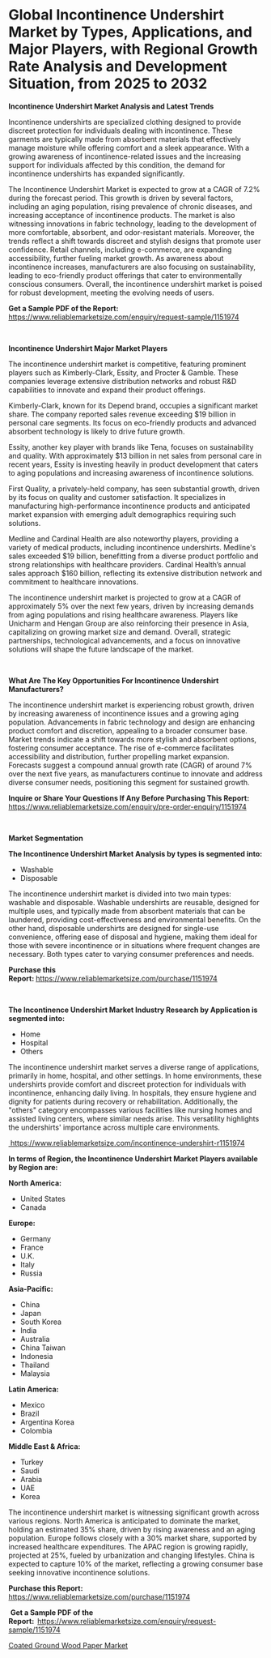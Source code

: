<p><h1>Global Incontinence Undershirt Market by Types, Applications, and Major Players, with Regional Growth Rate Analysis and Development Situation, from 2025 to 2032</h1></p><p><strong>Incontinence Undershirt Market Analysis and Latest Trends</strong></p>
<p><p>Incontinence undershirts are specialized clothing designed to provide discreet protection for individuals dealing with incontinence. These garments are typically made from absorbent materials that effectively manage moisture while offering comfort and a sleek appearance. With a growing awareness of incontinence-related issues and the increasing support for individuals affected by this condition, the demand for incontinence undershirts has expanded significantly.</p><p>The Incontinence Undershirt Market is expected to grow at a CAGR of 7.2% during the forecast period. This growth is driven by several factors, including an aging population, rising prevalence of chronic diseases, and increasing acceptance of incontinence products. The market is also witnessing innovations in fabric technology, leading to the development of more comfortable, absorbent, and odor-resistant materials. Moreover, the trends reflect a shift towards discreet and stylish designs that promote user confidence. Retail channels, including e-commerce, are expanding accessibility, further fueling market growth. As awareness about incontinence increases, manufacturers are also focusing on sustainability, leading to eco-friendly product offerings that cater to environmentally conscious consumers. Overall, the incontinence undershirt market is poised for robust development, meeting the evolving needs of users.</p></p>
<p><strong>Get a Sample PDF of the Report:&nbsp;</strong> <a href="https://www.reliablemarketsize.com/enquiry/request-sample/1151974?utm_campaign=2392&utm_medium=2&utm_source=Github&utm_content=ia&utm_term=10022025&utm_id=incontinence-undershirt">https://www.reliablemarketsize.com/enquiry/request-sample/1151974</a></p>
<p>&nbsp;</p>
<p><strong>Incontinence Undershirt Major Market Players</strong></p>
<p><p>The incontinence undershirt market is competitive, featuring prominent players such as Kimberly-Clark, Essity, and Procter & Gamble. These companies leverage extensive distribution networks and robust R&D capabilities to innovate and expand their product offerings.</p><p>Kimberly-Clark, known for its Depend brand, occupies a significant market share. The company reported sales revenue exceeding $19 billion in personal care segments. Its focus on eco-friendly products and advanced absorbent technology is likely to drive future growth.</p><p>Essity, another key player with brands like Tena, focuses on sustainability and quality. With approximately $13 billion in net sales from personal care in recent years, Essity is investing heavily in product development that caters to aging populations and increasing awareness of incontinence solutions.</p><p>First Quality, a privately-held company, has seen substantial growth, driven by its focus on quality and customer satisfaction. It specializes in manufacturing high-performance incontinence products and anticipated market expansion with emerging adult demographics requiring such solutions.</p><p>Medline and Cardinal Health are also noteworthy players, providing a variety of medical products, including incontinence undershirts. Medline's sales exceeded $19 billion, benefitting from a diverse product portfolio and strong relationships with healthcare providers. Cardinal Health’s annual sales approach $160 billion, reflecting its extensive distribution network and commitment to healthcare innovations.</p><p>The incontinence undershirt market is projected to grow at a CAGR of approximately 5% over the next few years, driven by increasing demands from aging populations and rising healthcare awareness. Players like Unicharm and Hengan Group are also reinforcing their presence in Asia, capitalizing on growing market size and demand. Overall, strategic partnerships, technological advancements, and a focus on innovative solutions will shape the future landscape of the market.</p></p>
<p>&nbsp;</p>
<p><strong>What Are The Key Opportunities For Incontinence Undershirt Manufacturers?</strong></p>
<p><p>The incontinence undershirt market is experiencing robust growth, driven by increasing awareness of incontinence issues and a growing aging population. Advancements in fabric technology and design are enhancing product comfort and discretion, appealing to a broader consumer base. Market trends indicate a shift towards more stylish and absorbent options, fostering consumer acceptance. The rise of e-commerce facilitates accessibility and distribution, further propelling market expansion. Forecasts suggest a compound annual growth rate (CAGR) of around 7% over the next five years, as manufacturers continue to innovate and address diverse consumer needs, positioning this segment for sustained growth.</p></p>
<p><strong>Inquire or Share Your Questions If Any Before Purchasing This Report:</strong> <a href="https://www.reliablemarketsize.com/enquiry/pre-order-enquiry/1151974?utm_campaign=2392&utm_medium=2&utm_source=Github&utm_content=ia&utm_term=10022025&utm_id=incontinence-undershirt">https://www.reliablemarketsize.com/enquiry/pre-order-enquiry/1151974</a></p>
<p>&nbsp;</p>
<p><strong>Market Segmentation</strong></p>
<p><strong>The Incontinence Undershirt Market Analysis by types is segmented into:</strong></p>
<p><ul><li>Washable</li><li>Disposable</li></ul></p>
<p><p>The incontinence undershirt market is divided into two main types: washable and disposable. Washable undershirts are reusable, designed for multiple uses, and typically made from absorbent materials that can be laundered, providing cost-effectiveness and environmental benefits. On the other hand, disposable undershirts are designed for single-use convenience, offering ease of disposal and hygiene, making them ideal for those with severe incontinence or in situations where frequent changes are necessary. Both types cater to varying consumer preferences and needs.</p></p>
<p><strong>Purchase this Report:&nbsp;</strong><a href="https://www.reliablemarketsize.com/purchase/1151974?utm_campaign=2392&utm_medium=2&utm_source=Github&utm_content=ia&utm_term=10022025&utm_id=incontinence-undershirt">https://www.reliablemarketsize.com/purchase/1151974</a></p>
<p>&nbsp;</p>
<p><strong>The Incontinence Undershirt Market Industry Research by Application is segmented into:</strong></p>
<p><ul><li>Home</li><li>Hospital</li><li>Others</li></ul></p>
<p><p>The incontinence undershirt market serves a diverse range of applications, primarily in home, hospital, and other settings. In home environments, these undershirts provide comfort and discreet protection for individuals with incontinence, enhancing daily living. In hospitals, they ensure hygiene and dignity for patients during recovery or rehabilitation. Additionally, the "others" category encompasses various facilities like nursing homes and assisted living centers, where similar needs arise. This versatility highlights the undershirts' importance across multiple care environments.</p></p>
<p><a href="https://www.reliablemarketsize.com/incontinence-undershirt-r1151974?utm_campaign=2392&utm_medium=2&utm_source=Github&utm_content=ia&utm_term=10022025&utm_id=incontinence-undershirt">&nbsp;https://www.reliablemarketsize.com/incontinence-undershirt-r1151974</a></p>
<p><strong>In terms of Region, the Incontinence Undershirt Market Players available by Region are:</strong></p>
<p>
    <p> <strong> North America: </strong>
        <ul>
            <li>United States</li>
            <li>Canada</li>
        </ul>
        </p> 
    <p> <strong> Europe: </strong>
        <ul>
            <li>Germany</li>
            <li>France</li>
            <li>U.K.</li>
            <li>Italy</li>
            <li>Russia</li>
        </ul>
        </p> 
    <p> <strong> Asia-Pacific: </strong>
        <ul>
            <li>China</li>
            <li>Japan</li>
            <li>South Korea</li>
            <li>India</li>
            <li>Australia</li>
            <li>China Taiwan</li>
            <li>Indonesia</li>
            <li>Thailand</li>
            <li>Malaysia</li>
        </ul>
        </p> 
    <p> <strong> Latin America: </strong>
        <ul>
            <li>Mexico</li>
            <li>Brazil</li>
            <li>Argentina Korea</li>
            <li>Colombia</li>
        </ul>
        </p> 
    <p> <strong> Middle East & Africa: </strong>
        <ul>
            <li>Turkey</li>
            <li>Saudi</li>
            <li>Arabia</li>
            <li>UAE</li>
            <li>Korea</li>
        </ul>
    </p>
    </p>
<p><p>The incontinence undershirt market is witnessing significant growth across various regions. North America is anticipated to dominate the market, holding an estimated 35% share, driven by rising awareness and an aging population. Europe follows closely with a 30% market share, supported by increased healthcare expenditures. The APAC region is growing rapidly, projected at 25%, fueled by urbanization and changing lifestyles. China is expected to capture 10% of the market, reflecting a growing consumer base seeking innovative incontinence solutions.</p></p>
<p><strong>Purchase this Report: </strong><a href="https://www.reliablemarketsize.com/purchase/1151974?utm_campaign=2392&utm_medium=2&utm_source=Github&utm_content=ia&utm_term=10022025&utm_id=incontinence-undershirt">https://www.reliablemarketsize.com/purchase/1151974</a></p>
<p>&nbsp;<strong>Get a Sample PDF of the Report:&nbsp;&nbsp;</strong><a href="https://www.reliablemarketsize.com/enquiry/request-sample/1151974?utm_campaign=2392&utm_medium=2&utm_source=Github&utm_content=ia&utm_term=10022025&utm_id=incontinence-undershirt">https://www.reliablemarketsize.com/enquiry/request-sample/1151974</a></p>
<p><strong></strong></p>
<p><p><a href="https://github.com/lvaill871987/Market-Research-Report-List-1/blob/main/coated-ground-wood-paper-market.md?utm_campaign=2392&utm_medium=2&utm_source=Github&utm_content=ia&utm_term=10022025&utm_id=incontinence-undershirt">Coated Ground Wood Paper Market</a></p></p>